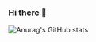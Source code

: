 ### Hi there 👋

![Anurag's GitHub stats](https://github-readme-stats.vercel.app/api?username=JoostMSoftware&show_icons=true&theme=tokyonight)

<!--
**JoostMSoftware/JoostMSoftware** is a ✨ _special_ ✨ repository because its `README.md` (this file) appears on your GitHub profile.

Here are some ideas to get you started:

- 🔭 I’m currently working on ...
- 🌱 I’m currently learning ...
- 👯 I’m looking to collaborate on ...
- 🤔 I’m looking for help with ...
- 💬 Ask me about ...
- 📫 How to reach me: ...
- 😄 Pronouns: ...
- ⚡ Fun fact: ...
-->
